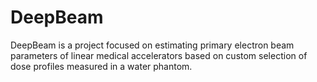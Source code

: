 # DeepBeam

DeepBeam is a project focused on estimating primary electron beam parameters of linear medical accelerators based on custom selection of dose profiles measured in a water phantom.
